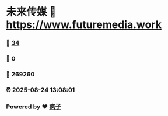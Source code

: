 # 未来传媒 :link: https://www.futuremedia.work 
### :page_facing_up: [34](https://www.futuremedia.work/tag.html) 
### :speech_balloon: 0 
### :hibiscus: 269260 
### :alarm_clock: 2025-08-24 13:08:01 
### Powered by :heart: [疯子](https://github.com/granthuang999/Gmeek)
